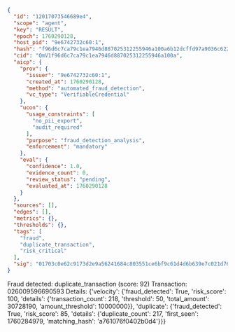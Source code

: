 ```json
{
  "id": "12017073546689e4",
  "scope": "agent",
  "key": "RESULT",
  "epoch": 1760290128,
  "host_pid": "9e6742732c60:1",
  "hash": "f96d6c7ca79c1ea7946d887025312255946a100a6b12dcffd97a9036c6224043",
  "cid": "QmV1f96d6c7ca79c1ea7946d887025312255946a100a",
  "aicp": {
    "prov": {
      "issuer": "9e6742732c60:1",
      "created_at": 1760290128,
      "method": "automated_fraud_detection",
      "vc_type": "VerifiableCredential"
    },
    "ucon": {
      "usage_constraints": [
        "no_pii_export",
        "audit_required"
      ],
      "purpose": "fraud_detection_analysis",
      "enforcement": "mandatory"
    },
    "eval": {
      "confidence": 1.0,
      "evidence_count": 0,
      "review_status": "pending",
      "evaluated_at": 1760290128
    }
  },
  "sources": [],
  "edges": [],
  "metrics": {},
  "thresholds": {},
  "tags": [
    "fraud",
    "duplicate_transaction",
    "risk_critical"
  ],
  "sig": "01703c0e62c9173d2e9a56241684c803551ce6bf9c61d4d6b639e7c021d764bc"
}
```

Fraud detected: duplicate_transaction (score: 92)
Transaction: 026009596690593
Details: {'velocity': {'fraud_detected': True, 'risk_score': 100, 'details': {'transaction_count': 218, 'threshold': 50, 'total_amount': 30728190, 'amount_threshold': 10000000}}, 'duplicate': {'fraud_detected': True, 'risk_score': 85, 'details': {'duplicate_count': 217, 'first_seen': 1760284979, 'matching_hash': 'a761076f0402b0d4'}}}